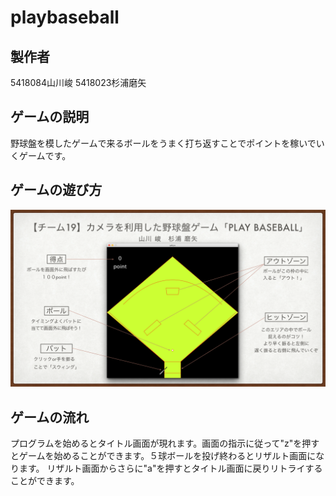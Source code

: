 # playbaseball
## 製作者
5418084山川峻  5418023杉浦磨矢

## ゲームの説明
野球盤を模したゲームで来るボールをうまく打ち返すことでポイントを稼いでいくゲームです。

## ゲームの遊び方
<img src="poster.002.png">

## ゲームの流れ
プログラムを始めるとタイトル画面が現れます。画面の指示に従って"z"を押すとゲームを始めることができます。５球ボールを投げ終わるとリザルト画面になります。
リザルト画面からさらに"a"を押すとタイトル画面に戻りリトライすることができます。

